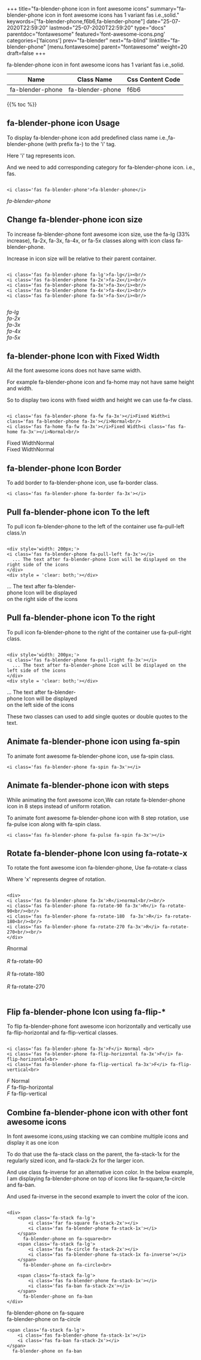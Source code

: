 +++
title="fa-blender-phone icon in font awesome icons"
summary="fa-blender-phone icon in font awesome icons has 1 variant fas i.e.,solid."
keywords=["fa-blender-phone,f6b6,fa-blender-phone"]
date="25-07-2020T22:59:20"
lastmod="25-07-2020T22:59:20"
type="docs"
parentdoc="fontawesome"
featured='font-awesome-icons.png'
categories=['faicons']
prev="fa-blender"
next="fa-blind"
linktitle="fa-blender-phone"
[menu.fontawesome]
parent="fontawesome"
weight=20
draft=false
+++


fa-blender-phone icon in font awesome icons has 1 variant fas i.e.,solid.

<div class='table-responsive'><table class='table'><thead><tr><th>Name</th><th>Class Name</th><th>Css Content Code</th></tr></thead><tbody><tr><td>fa-blender-phone</td><td>fa-blender-phone</td><td>f6b6</td></tr></tbody></table></div>


{{% toc %}}


## fa-blender-phone icon Usage

To display fa-blender-phone icon add predefined class name i.e.,fa-blender-phone (with prefix fa-) to the 'i' tag.

Here 'i' tag represents icon.

And we need to add corresponding category for fa-blender-phone icon. i.e., fas.


```

<i class='fas fa-blender-phone'>fa-blender-phone</i>
```

<i class='fas fa-blender-phone'>fa-blender-phone</i>




## Change fa-blender-phone icon size
To increase fa-blender-phone font awesome icon size, use the fa-lg (33% increase), fa-2x, fa-3x, fa-4x, or fa-5x classes along with icon class fa-blender-phone.

Increase in icon size will be relative to their parent container. 

```

<i class='fas fa-blender-phone fa-lg'>fa-lg</i><br/>
<i class='fas fa-blender-phone fa-2x'>fa-2x</i><br/>
<i class='fas fa-blender-phone fa-3x'>fa-3x</i><br/>
<i class='fas fa-blender-phone fa-4x'>fa-4x</i><br/>
<i class='fas fa-blender-phone fa-5x'>fa-5x</i><br/>
            
```

<i class='fas fa-blender-phone fa-lg'>fa-lg</i><br/>
<i class='fas fa-blender-phone fa-2x'>fa-2x</i><br/>
<i class='fas fa-blender-phone fa-3x'>fa-3x</i><br/>
<i class='fas fa-blender-phone fa-4x'>fa-4x</i><br/>
<i class='fas fa-blender-phone fa-5x'>fa-5x</i><br/>
            



## fa-blender-phone Icon with Fixed Width 

All the font awesome icons does not have same width.

For example fa-blender-phone icon and fa-home may not have same height and width.

So to display two icons with fixed width and height we can use fa-fw class.


```

<i class='fas fa-blender-phone fa-fw fa-3x'></i>Fixed Width<i class='fas fa-blender-phone fa-3x'></i>Normal<br/>
<i class='fas fa-home fa-fw fa-3x'></i>Fixed Width<i class='fas fa-home fa-3x'></i>Normal<br/>
```

<i class='fas fa-blender-phone fa-fw fa-3x'></i>Fixed Width<i class='fas fa-blender-phone fa-3x'></i>Normal<br/>
<i class='fas fa-home fa-fw fa-3x'></i>Fixed Width<i class='fas fa-home fa-3x'></i>Normal<br/>



## fa-blender-phone Icon Border 

To add border to fa-blender-phone icon, use fa-border class.


```
<i class='fas fa-blender-phone fa-border fa-3x'></i>

```
<i class='fas fa-blender-phone fa-border fa-3x'></i>





## Pull fa-blender-phone icon To the left

To pull icon fa-blender-phone to the left of the container use fa-pull-left class.\n

```

<div style='width: 200px;'>
<i class='fas fa-blender-phone fa-pull-left fa-3x'></i>
  ... The text after fa-blender-phone Icon will be displayed on the right side of the icons
</div>
<div style = 'clear: both;'></div>
```

<div style='width: 200px;'>
<i class='fas fa-blender-phone fa-pull-left fa-3x'></i>
  ... The text after fa-blender-phone Icon will be displayed on the right side of the icons
</div>
<div style = 'clear: both;'></div>




## Pull fa-blender-phone icon To the right
To pull icon fa-blender-phone to the right of the container use fa-pull-right class.

```

<div style='width: 200px;'>
<i class='fas fa-blender-phone fa-pull-right fa-3x'></i>
  ... The text after fa-blender-phone Icon will be displayed on the left side of the icons
</div>
<div style = 'clear: both;'></div>
```

<div style='width: 200px;'>
<i class='fas fa-blender-phone fa-pull-right fa-3x'></i>
  ... The text after fa-blender-phone Icon will be displayed on the left side of the icons
</div>
<div style = 'clear: both;'></div>

These two classes can used to add single quotes or double quotes to the text.


## Animate fa-blender-phone icon using fa-spin
To animate font awesome fa-blender-phone icon, use fa-spin class.

```
<i class='fas fa-blender-phone fa-spin fa-3x'></i>
```
<i class='fas fa-blender-phone fa-spin fa-3x'></i>




## Animate fa-blender-phone icon with steps
While animating the font awesome icon,We can rotate fa-blender-phone icon in 8 steps instead of uniform rotation.

To animate font awesome fa-blender-phone icon with 8 step rotation, use fa-pulse icon along with fa-spin class.


```
<i class='fas fa-blender-phone fa-pulse fa-spin fa-3x'></i>

```
<i class='fas fa-blender-phone fa-pulse fa-spin fa-3x'></i>





## Rotate fa-blender-phone Icon using fa-rotate-x
To rotate the font awesome icon fa-blender-phone, Use fa-rotate-x class

Where 'x' represents degree of rotation.


```

<div>
<i class='fas fa-blender-phone fa-3x'>R</i>normal<br/><br/>
<i class='fas fa-blender-phone fa-rotate-90 fa-3x'>R</i> fa-rotate-90<br/><br/> 
<i class='fas fa-blender-phone fa-rotate-180  fa-3x'>R</i> fa-rotate-180<br/><br/> 
<i class='fas fa-blender-phone fa-rotate-270 fa-3x'>R</i> fa-rotate-270<br/><br/>
</div>
```

<div>
<i class='fas fa-blender-phone fa-3x'>R</i>normal<br/><br/>
<i class='fas fa-blender-phone fa-rotate-90 fa-3x'>R</i> fa-rotate-90<br/><br/> 
<i class='fas fa-blender-phone fa-rotate-180  fa-3x'>R</i> fa-rotate-180<br/><br/> 
<i class='fas fa-blender-phone fa-rotate-270 fa-3x'>R</i> fa-rotate-270<br/><br/>
</div>




## Flip fa-blender-phone Icon using fa-flip-*
To flip fa-blender-phone font awesome icon horizontally and vertically use fa-flip-horizontal and fa-flip-vertical classes. 

```

<i class='fas fa-blender-phone fa-3x'>F</i> Normal <br>
<i class='fas fa-blender-phone fa-flip-horizontal fa-3x'>F</i> fa-flip-horizontal<br>
<i class='fas fa-blender-phone fa-flip-vertical fa-3x'>F</i> fa-flip-vertical<br>
```

<i class='fas fa-blender-phone fa-3x'>F</i> Normal <br>
<i class='fas fa-blender-phone fa-flip-horizontal fa-3x'>F</i> fa-flip-horizontal<br>
<i class='fas fa-blender-phone fa-flip-vertical fa-3x'>F</i> fa-flip-vertical<br>




## Combine fa-blender-phone icon with other font awesome icons
In font awesome icons,using stacking we can combine multiple icons and display it as one icon 

To do that use the fa-stack class on the parent, the fa-stack-1x for the regularly sized icon, and fa-stack-2x for the larger icon.

And use class fa-inverse for an alternative icon color. 
In the below example, I am displaying fa-blender-phone on top of icons like fa-square,fa-circle and fa-ban.

And used fa-inverse in the second example to invert the color of the icon.

```

<div>
    <span class='fa-stack fa-lg'>
        <i class='far fa-square fa-stack-2x'></i>
        <i class='fas fa-blender-phone fa-stack-1x'></i>
    </span>
      fa-blender-phone on fa-square<br>
    <span class='fa-stack fa-lg'>
        <i class='fas fa-circle fa-stack-2x'></i>
        <i class='fas fa-blender-phone fa-stack-1x fa-inverse'></i>
    </span>
      fa-blender-phone on fa-circle<br>

    <span class='fa-stack fa-lg'>
        <i class='fas fa-blender-phone fa-stack-1x'></i>
        <i class='fas fa-ban fa-stack-2x'></i>
    </span>
      fa-blender-phone on fa-ban
</div>
```

<div>
    <span class='fa-stack fa-lg'>
        <i class='far fa-square fa-stack-2x'></i>
        <i class='fas fa-blender-phone fa-stack-1x'></i>
    </span>
      fa-blender-phone on fa-square<br>
    <span class='fa-stack fa-lg'>
        <i class='fas fa-circle fa-stack-2x'></i>
        <i class='fas fa-blender-phone fa-stack-1x fa-inverse'></i>
    </span>
      fa-blender-phone on fa-circle<br>

    <span class='fa-stack fa-lg'>
        <i class='fas fa-blender-phone fa-stack-1x'></i>
        <i class='fas fa-ban fa-stack-2x'></i>
    </span>
      fa-blender-phone on fa-ban
</div>






